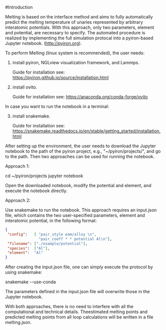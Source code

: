 #Introduction


Melting is based on the interface method and aims to fully automatically predict the melting temperature of unaries represented by arbitrary interatomic potentials. With this approach, only two parameters, element and potential, are necessary to specify. The automated procedure is realized by implementing the full simulation protocal into a pyiron-based Jupyter notebook. (http://pyiron.org).

To perform Melting (linux system is recommended), the user needs:


1) install pyiron, NGLview visualization framework, and Lammps.


   Guide for installation see: https://pyiron.github.io/source/installation.html

2) install ovito.


   Guide for installation see: https://anaconda.org/conda-forge/ovito

In case you want to run the notebook in a terminal:


3) install snakemake.


   Guide for installation see: https://snakemake.readthedocs.io/en/stable/getting_started/installation.html

After setting up the environment, the user needs to download the Jupyter notebook to the path of the pyiron project, e.g., "~/pyiron/projects/", and go to the path. Then two approaches can be used for running the notebook.

Approach 1:

cd ~/pyiron/projects
jupyter notebook

Open the downloaded notebook, modify the potential and element, and execute the notebook directly.

Approach 2:

Use snakemake to run the notebook. This approach requires an input.json file, which contains the two user-specified parameters, element and interatomic potential, in the following format:

```json
{
 "config":   [ "pair_style eam/alloy \n",
               "pair_coeff * * potential Al\n"],
 "filename": ["./example/potential"],
 "species":  ["Al"],
 "element":  "Al"
}
```

After creating the input.json file, one can simply execute the protocol by using snakemake:

snakemake --use-conda

The parameters defined in the input.json file will overwrite those in the Jupyter notebook. 

With both approaches, there is no need to interfere with all the computational and technical details. Theestimated melting points and predicted melting points from all loop calculations will be written in a file melting.json.
